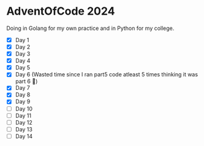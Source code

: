 # AdventOfCode 2024

Doing in Golang for my own practice and in Python for my college.

- [X] Day 1
- [X] Day 2
- [X] Day 3
- [X] Day 4
- [X] Day 5
- [X] Day 6 (Wasted time since I ran part5 code atleast 5 times thinking it was part 6 🙂)
- [X] Day 7
- [X] Day 8
- [X] Day 9
- [ ] Day 10
- [ ] Day 11
- [ ] Day 12
- [ ] Day 13
- [ ] Day 14